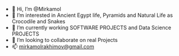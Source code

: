 - 👋 Hi, I’m @Mirkamol
- 👀 I’m interested in Ancient Egypt life, Pyramids and Natural Life as Crocodile and Snakes
- 🌱 I’m currently working SOFTWARE PROJECTS  and Data Science PROJECTS
- 💞️ I’m looking to collaborate on real Projects
- 📫 mirkamolrakhimov@gmail.com

<!---
Mirkomol/Mirkomol is a ✨ special ✨ repository because its `README.md` (this file) appears on your GitHub profile.
You can click the Preview link to take a look at your changes.
--->

